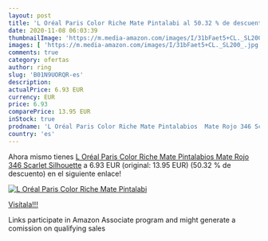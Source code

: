 ```yaml
---
layout: post
title: 'L Oréal Paris Color Riche Mate Pintalabi al 50.32 % de descuento'
date: 2020-11-08 06:03:39
thumbnailImage: 'https://m.media-amazon.com/images/I/31bFaet5+CL._SL200_.jpg'
images: [ 'https://m.media-amazon.com/images/I/31bFaet5+CL._SL200_.jpg' ]
comments: true
category: ofertas
author: ring
slug: 'B01N9UORQR-es'
description:
actualPrice: 6.93 EUR
currency: EUR
price: 6.93
comparePrice: 13.95 EUR
inStock: true
prodname: 'L Oréal Paris Color Riche Mate Pintalabios  Mate Rojo 346 Scarlet Silhouette'
country: 'es'
---
```


Ahora mismo tienes [L Oréal Paris Color Riche Mate Pintalabios  Mate Rojo 346 Scarlet Silhouette](https://www.amazon.es/dp/B01N9UORQR/?tag=tolees-21) a 6.93 EUR (original: 13.95 EUR) (50.32 %  de descuento) en el siguiente enlace!

[![L Oréal Paris Color Riche Mate Pintalabi](https://m.media-amazon.com/images/I/31bFaet5+CL._SL200_.jpg)](https://www.amazon.es/dp/B01N9UORQR/?tag=tolees-21)

[Visítala!!!](https://www.amazon.es/dp/B01N9UORQR/?tag=tolees-21)

Links participate in Amazon Associate program and might generate a comission on qualifying sales
